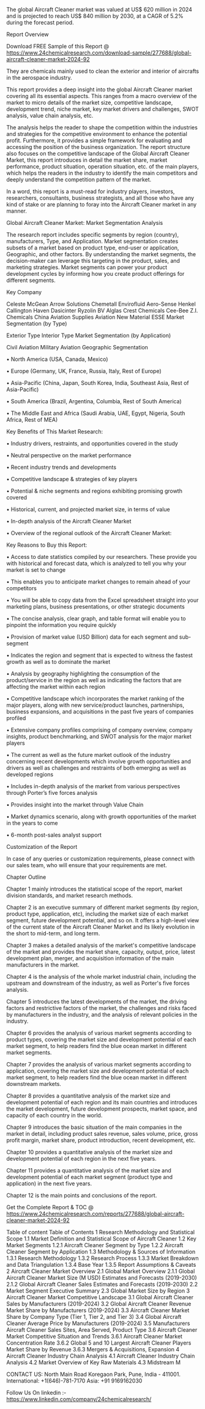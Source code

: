 The global Aircraft Cleaner market was valued at US$ 620 million in 2024 and is projected to reach US$ 840 million by 2030, at a CAGR of 5.2% during the forecast period.

Report Overview

Download FREE Sample of this Report @ https://www.24chemicalresearch.com/download-sample/277688/global-aircraft-cleaner-market-2024-92

They are chemicals mainly used to clean the exterior and interior of aircrafts in the aerospace industry.

This report provides a deep insight into the global Aircraft Cleaner market covering all its essential aspects. This ranges from a macro overview of the market to micro details of the market size, competitive landscape, development trend, niche market, key market drivers and challenges, SWOT analysis, value chain analysis, etc.

The analysis helps the reader to shape the competition within the industries and strategies for the competitive environment to enhance the potential profit. Furthermore, it provides a simple framework for evaluating and accessing the position of the business organization. The report structure also focuses on the competitive landscape of the Global Aircraft Cleaner Market, this report introduces in detail the market share, market performance, product situation, operation situation, etc. of the main players, which helps the readers in the industry to identify the main competitors and deeply understand the competition pattern of the market.

In a word, this report is a must-read for industry players, investors, researchers, consultants, business strategists, and all those who have any kind of stake or are planning to foray into the Aircraft Cleaner market in any manner.

Global Aircraft Cleaner Market: Market Segmentation Analysis

The research report includes specific segments by region (country), manufacturers, Type, and Application. Market segmentation creates subsets of a market based on product type, end-user or application, Geographic, and other factors. By understanding the market segments, the decision-maker can leverage this targeting in the product, sales, and marketing strategies. Market segments can power your product development cycles by informing how you create product offerings for different segments.

Key Company

Celeste
McGean
Arrow Solutions
Chemetall
Envirofluid
Aero-Sense
Henkel
Callington Haven
Dasicinter
Ryzolin BV
Alglas
Crest Chemicals
Cee-Bee
Z.I. Chemicals
China Aviation Supplies Aviation New Material
ESSE
Market Segmentation (by Type)

Exterior Type
Interior Type
Market Segmentation (by Application)

Civil Aviation
Military Aviation
Geographic Segmentation

• North America (USA, Canada, Mexico)

• Europe (Germany, UK, France, Russia, Italy, Rest of Europe)

• Asia-Pacific (China, Japan, South Korea, India, Southeast Asia, Rest of Asia-Pacific)

• South America (Brazil, Argentina, Columbia, Rest of South America)

• The Middle East and Africa (Saudi Arabia, UAE, Egypt, Nigeria, South Africa, Rest of MEA)

Key Benefits of This Market Research:

• Industry drivers, restraints, and opportunities covered in the study

• Neutral perspective on the market performance

• Recent industry trends and developments

• Competitive landscape & strategies of key players

• Potential & niche segments and regions exhibiting promising growth covered

• Historical, current, and projected market size, in terms of value

• In-depth analysis of the Aircraft Cleaner Market

• Overview of the regional outlook of the Aircraft Cleaner Market:

Key Reasons to Buy this Report:

• Access to date statistics compiled by our researchers. These provide you with historical and forecast data, which is analyzed to tell you why your market is set to change

• This enables you to anticipate market changes to remain ahead of your competitors

• You will be able to copy data from the Excel spreadsheet straight into your marketing plans, business presentations, or other strategic documents

• The concise analysis, clear graph, and table format will enable you to pinpoint the information you require quickly

• Provision of market value (USD Billion) data for each segment and sub-segment

• Indicates the region and segment that is expected to witness the fastest growth as well as to dominate the market

• Analysis by geography highlighting the consumption of the product/service in the region as well as indicating the factors that are affecting the market within each region

• Competitive landscape which incorporates the market ranking of the major players, along with new service/product launches, partnerships, business expansions, and acquisitions in the past five years of companies profiled

• Extensive company profiles comprising of company overview, company insights, product benchmarking, and SWOT analysis for the major market players

• The current as well as the future market outlook of the industry concerning recent developments which involve growth opportunities and drivers as well as challenges and restraints of both emerging as well as developed regions

• Includes in-depth analysis of the market from various perspectives through Porter’s five forces analysis

• Provides insight into the market through Value Chain

• Market dynamics scenario, along with growth opportunities of the market in the years to come

• 6-month post-sales analyst support

Customization of the Report

In case of any queries or customization requirements, please connect with our sales team, who will ensure that your requirements are met.

Chapter Outline

Chapter 1 mainly introduces the statistical scope of the report, market division standards, and market research methods.

Chapter 2 is an executive summary of different market segments (by region, product type, application, etc), including the market size of each market segment, future development potential, and so on. It offers a high-level view of the current state of the Aircraft Cleaner Market and its likely evolution in the short to mid-term, and long term.

Chapter 3 makes a detailed analysis of the market's competitive landscape of the market and provides the market share, capacity, output, price, latest development plan, merger, and acquisition information of the main manufacturers in the market.

Chapter 4 is the analysis of the whole market industrial chain, including the upstream and downstream of the industry, as well as Porter's five forces analysis.

Chapter 5 introduces the latest developments of the market, the driving factors and restrictive factors of the market, the challenges and risks faced by manufacturers in the industry, and the analysis of relevant policies in the industry.

Chapter 6 provides the analysis of various market segments according to product types, covering the market size and development potential of each market segment, to help readers find the blue ocean market in different market segments.

Chapter 7 provides the analysis of various market segments according to application, covering the market size and development potential of each market segment, to help readers find the blue ocean market in different downstream markets.

Chapter 8 provides a quantitative analysis of the market size and development potential of each region and its main countries and introduces the market development, future development prospects, market space, and capacity of each country in the world.

Chapter 9 introduces the basic situation of the main companies in the market in detail, including product sales revenue, sales volume, price, gross profit margin, market share, product introduction, recent development, etc.

Chapter 10 provides a quantitative analysis of the market size and development potential of each region in the next five years.

Chapter 11 provides a quantitative analysis of the market size and development potential of each market segment (product type and application) in the next five years.

Chapter 12 is the main points and conclusions of the report.

Get the Complete Report & TOC @ https://www.24chemicalresearch.com/reports/277688/global-aircraft-cleaner-market-2024-92

Table of content
Table of Contents
1 Research Methodology and Statistical Scope
1.1 Market Definition and Statistical Scope of Aircraft Cleaner
1.2 Key Market Segments
1.2.1 Aircraft Cleaner Segment by Type
1.2.2 Aircraft Cleaner Segment by Application
1.3 Methodology & Sources of Information
1.3.1 Research Methodology
1.3.2 Research Process
1.3.3 Market Breakdown and Data Triangulation
1.3.4 Base Year
1.3.5 Report Assumptions & Caveats
2 Aircraft Cleaner Market Overview
2.1 Global Market Overview
2.1.1 Global Aircraft Cleaner Market Size (M USD) Estimates and Forecasts (2019-2030)
2.1.2 Global Aircraft Cleaner Sales Estimates and Forecasts (2019-2030)
2.2 Market Segment Executive Summary
2.3 Global Market Size by Region
3 Aircraft Cleaner Market Competitive Landscape
3.1 Global Aircraft Cleaner Sales by Manufacturers (2019-2024)
3.2 Global Aircraft Cleaner Revenue Market Share by Manufacturers (2019-2024)
3.3 Aircraft Cleaner Market Share by Company Type (Tier 1, Tier 2, and Tier 3)
3.4 Global Aircraft Cleaner Average Price by Manufacturers (2019-2024)
3.5 Manufacturers Aircraft Cleaner Sales Sites, Area Served, Product Type
3.6 Aircraft Cleaner Market Competitive Situation and Trends
3.6.1 Aircraft Cleaner Market Concentration Rate
3.6.2 Global 5 and 10 Largest Aircraft Cleaner Players Market Share by Revenue
3.6.3 Mergers & Acquisitions, Expansion
4 Aircraft Cleaner Industry Chain Analysis
4.1 Aircraft Cleaner Industry Chain Analysis
4.2 Market Overview of Key Raw Materials
4.3 Midstream M

CONTACT US:
North Main Road Koregaon Park, Pune, India - 411001.
International: +1(646)-781-7170
Asia: +91 9169162030

Follow Us On linkedin :- https://www.linkedin.com/company/24chemicalresearch/
